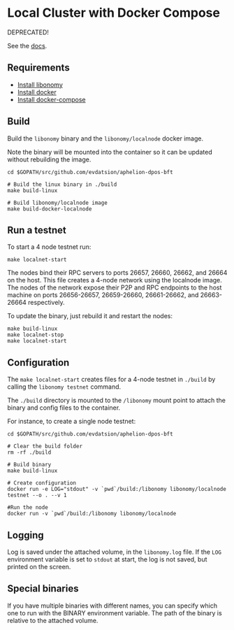 # Local Cluster with Docker Compose

DEPRECATED!

See the [docs](https://libonomy.com/docs/networks/docker-compose.html).

## Requirements

- [Install libonomy](/docs/install.md)
- [Install docker](https://docs.docker.com/engine/installation/)
- [Install docker-compose](https://docs.docker.com/compose/install/)

## Build

Build the `libonomy` binary and the `libonomy/localnode` docker image.

Note the binary will be mounted into the container so it can be updated without
rebuilding the image.

```
cd $GOPATH/src/github.com/evdatsion/aphelion-dpos-bft

# Build the linux binary in ./build
make build-linux

# Build libonomy/localnode image
make build-docker-localnode
```


## Run a testnet

To start a 4 node testnet run:

```
make localnet-start
```

The nodes bind their RPC servers to ports 26657, 26660, 26662, and 26664 on the host.
This file creates a 4-node network using the localnode image.
The nodes of the network expose their P2P and RPC endpoints to the host machine on ports 26656-26657, 26659-26660, 26661-26662, and 26663-26664 respectively.

To update the binary, just rebuild it and restart the nodes:

```
make build-linux
make localnet-stop
make localnet-start
```

## Configuration

The `make localnet-start` creates files for a 4-node testnet in `./build` by calling the `libonomy testnet` command.

The `./build` directory is mounted to the `/libonomy` mount point to attach the binary and config files to the container.

For instance, to create a single node testnet:

```
cd $GOPATH/src/github.com/evdatsion/aphelion-dpos-bft

# Clear the build folder
rm -rf ./build

# Build binary
make build-linux

# Create configuration
docker run -e LOG="stdout" -v `pwd`/build:/libonomy libonomy/localnode testnet --o . --v 1

#Run the node
docker run -v `pwd`/build:/libonomy libonomy/localnode

```

## Logging

Log is saved under the attached volume, in the `libonomy.log` file. If the `LOG` environment variable is set to `stdout` at start, the log is not saved, but printed on the screen.

## Special binaries

If you have multiple binaries with different names, you can specify which one to run with the BINARY environment variable. The path of the binary is relative to the attached volume.

